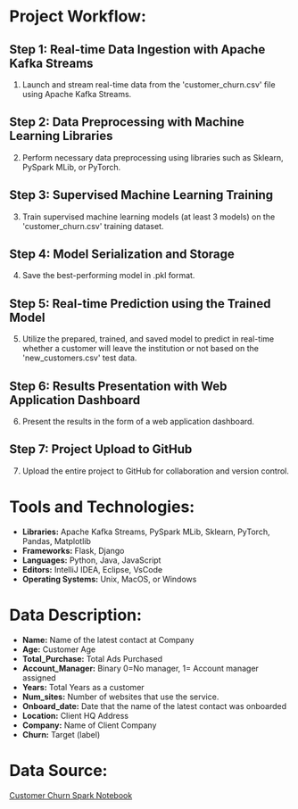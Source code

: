 # Project Workflow:

## Step 1: Real-time Data Ingestion with Apache Kafka Streams

1. Launch and stream real-time data from the 'customer_churn.csv' file using Apache Kafka Streams.

## Step 2: Data Preprocessing with Machine Learning Libraries

2. Perform necessary data preprocessing using libraries such as Sklearn, PySpark MLib, or PyTorch.

## Step 3: Supervised Machine Learning Training

3. Train supervised machine learning models (at least 3 models) on the 'customer_churn.csv' training dataset.

## Step 4: Model Serialization and Storage

4. Save the best-performing model in .pkl format.

## Step 5: Real-time Prediction using the Trained Model

5. Utilize the prepared, trained, and saved model to predict in real-time whether a customer will leave the institution or not based on the 'new_customers.csv' test data.

## Step 6: Results Presentation with Web Application Dashboard

6. Present the results in the form of a web application dashboard.

## Step 7: Project Upload to GitHub

7. Upload the entire project to GitHub for collaboration and version control.

# Tools and Technologies:

- **Libraries:** Apache Kafka Streams, PySpark MLib, Sklearn, PyTorch, Pandas, Matplotlib
- **Frameworks:** Flask, Django
- **Languages:** Python, Java, JavaScript
- **Editors:** IntelliJ IDEA, Eclipse, VsCode
- **Operating Systems:** Unix, MacOS, or Windows

# Data Description:

- **Name:** Name of the latest contact at Company
- **Age:** Customer Age
- **Total_Purchase:** Total Ads Purchased
- **Account_Manager:** Binary 0=No manager, 1= Account manager assigned
- **Years:** Total Years as a customer
- **Num_sites:** Number of websites that use the service.
- **Onboard_date:** Date that the name of the latest contact was onboarded
- **Location:** Client HQ Address
- **Company:** Name of Client Company
- **Churn:** Target (label)

# Data Source:

[Customer Churn Spark Notebook](https://github.com/Shantanu-Gupta-au16/Spark-Mini-Projects/blob/master/Customer%20Churn%20using%20Spark.ipynb)

